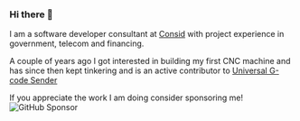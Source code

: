 ### Hi there 👋

I am a software developer consultant at [Consid](https://consid.se/en/) with project experience in government, telecom and financing. 

A couple of years ago I got interested in building my first CNC machine and has since then kept tinkering and is an active contributor to [Universal G-code Sender](https://github.com/winder/Universal-G-Code-Sender)


If you appreciate the work I am doing consider sponsoring me!  
![GitHub Sponsor](https://img.shields.io/github/sponsors/breiler?label=Sponsors&logo=GitHub)
